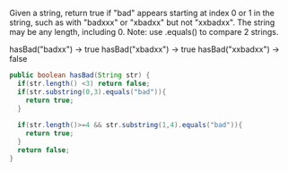 Given a string, return true if "bad" appears starting at index 0 or 1 in the string, such as with "badxxx" or "xbadxx" but not "xxbadxx". The string may be any length, including 0. Note: use .equals() to compare 2 strings.

hasBad("badxx") → true
hasBad("xbadxx") → true
hasBad("xxbadxx") → false



```java
public boolean hasBad(String str) {
  if(str.length() <3) return false;
  if(str.substring(0,3).equals("bad")){
    return true;
  }
  
  if(str.length()>=4 && str.substring(1,4).equals("bad")){
    return true;
  }  
  return false;  
}

```

